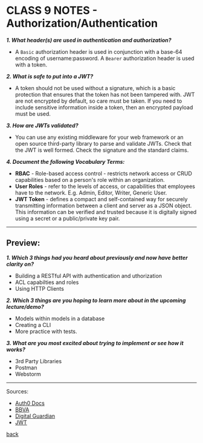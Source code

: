 # CLASS 9 NOTES - Authorization/Authentication

***1. What header(s) are used in authentication and authorization?***

- A `Basic` authorization header is used in conjunction with a base-64 encoding of username:password. A `Bearer` authorization header is used with a token.

***2. What is safe to put into a JWT?***

- A token should not be used without a signature, which is a basic protection that ensures that the token has not been tampered with. JWT are not encrypted by default, so care must be taken. If you need to include sensitive information inside a token, then an encrypted payload must be used.

***3. How are JWTs validated?***

- You can use any existing middleware for your web framework or an open source third-party library to parse and validate JWTs. Check that the JWT is well formed. Check the signature and the standard claims.

***4. Document the following Vocabulary Terms:***

- **RBAC** - Role-based access control - restricts network access or CRUD capabilities based on a person's role within an organization.
- **User Roles** - refer to the levels of access, or capabilities that employees have to the network. E.g. Admin, Editor, Writer, Generic User.
- **JWT Token** - defines a compact and self-contained way for securely transmitting information between a client and server as a JSON object. This information can be verified and trusted because it is digitally signed using a secret or a public/private key pair.

- - -

## Preview:

***1. Which 3 things had you heard about previously and now have better clarity on?***

- Building a RESTful API with authentication and uthorization
- ACL capabilties and roles
- Using HTTP Clients

***2. Which 3 things are you hoping to learn more about in the upcoming lecture/demo?***

- Models within models in a database
- Creating a CLI
- More practice with tests.

***3. What are you most excited about trying to implement or see how it works?***

- 3rd Party Libraries
- Postman
- Webstorm

- - -

Sources:

- [Auth0 Docs](https://auth0.com/docs/security/tokens/json-web-tokens/validate-json-web-tokens)
- [BBVA](https://www.bbva.com/en/json-web-tokens-jwt-how-to-use-them-safely/)
- [Digital Guardian](https://digitalguardian.com/blog/what-role-based-access-control-rbac-examples-benefits-and-more)
- [JWT](https://jwt.io/introduction)

[back](../README.md)
